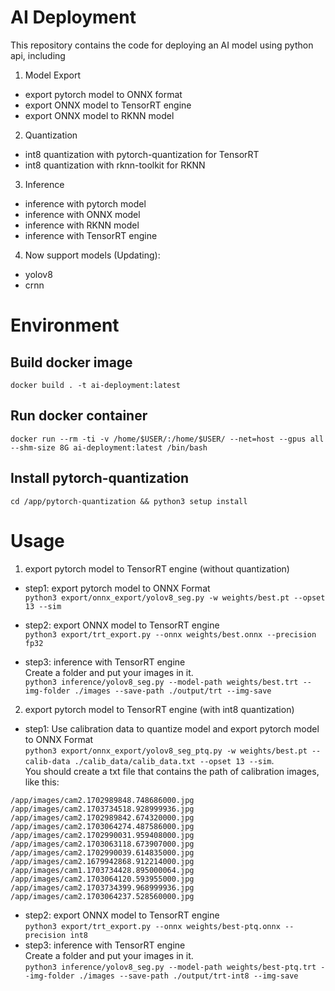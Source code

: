 # AI Deployment

This repository contains the code for deploying an AI model using python api, including
1. Model Export
- export pytorch model to ONNX format
- export ONNX model to TensorRT engine
- export ONNX model to RKNN model
2. Quantization
- int8 quantization with pytorch-quantization for TensorRT
- int8 quantization with rknn-toolkit for RKNN
3. Inference
- inference with pytorch model
- inference with ONNX model
- inference with RKNN model
- inference with TensorRT engine
4. Now support models (Updating):
- yolov8
- crnn

# Environment
## Build docker image
`docker build . -t ai-deployment:latest`
## Run docker container
`docker run --rm -ti -v /home/$USER/:/home/$USER/ --net=host --gpus all --shm-size 8G ai-deployment:latest /bin/bash`
## Install pytorch-quantization
`cd /app/pytorch-quantization && python3 setup install`

# Usage
1. export pytorch model to TensorRT engine (without quantization)
- step1: export pytorch model to ONNX Format \
`python3 export/onnx_export/yolov8_seg.py -w weights/best.pt --opset 13 --sim`

- step2: export ONNX model to TensorRT engine \
`python3 export/trt_export.py --onnx weights/best.onnx --precision fp32`
- step3: inference with TensorRT engine \
Create a folder and put your images in it. \
`python3 inference/yolov8_seg.py --model-path weights/best.trt --img-folder ./images --save-path ./output/trt --img-save`

2. export pytorch model to TensorRT engine (with int8 quantization)
- step1: Use calibration data to quantize model and export pytorch model to ONNX Format \
`python3 export/onnx_export/yolov8_seg_ptq.py -w weights/best.pt --calib-data ./calib_data/calib_data.txt --opset 13 --sim`. \
You should create a txt file that contains the path of calibration images, like this: 
```
/app/images/cam2.1702989848.748686000.jpg
/app/images/cam2.1703734518.928999936.jpg
/app/images/cam2.1702989842.674320000.jpg
/app/images/cam2.1703064274.487586000.jpg
/app/images/cam2.1702990031.959408000.jpg
/app/images/cam2.1703063118.673907000.jpg
/app/images/cam2.1702990039.614835000.jpg
/app/images/cam2.1679942868.912214000.jpg
/app/images/cam1.1703734428.895000064.jpg
/app/images/cam2.1703064120.593955000.jpg
/app/images/cam2.1703734399.968999936.jpg
/app/images/cam2.1703064237.528560000.jpg
```

- step2: export ONNX model to TensorRT engine \
`python3 export/trt_export.py --onnx weights/best-ptq.onnx --precision int8`
- step3: inference with TensorRT engine \
Create a folder and put your images in it. \
`python3 inference/yolov8_seg.py --model-path weights/best-ptq.trt --img-folder ./images --save-path ./output/trt-int8 --img-save`
